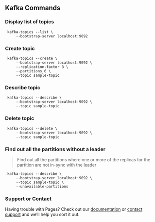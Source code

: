 
## Kafka Commands

### Display  list of topics 

```console
 kafka-topics --list \
     --bootstrap-server localhost:9092
 ```

### Create topic

```console
 kafka-topics --create \
     --bootstrap-server localhost:9092 \
     --replication-factor 3 \
     --partitions 6 \
     --topic sample-topic
 ```

### Describe topic

```console
 kafka-topics --describe \
     --bootstrap-server localhost:9092 \
     --topic sample-topic
 ```

### Delete topic

```console
 kafka-topics --delete \
     --bootstrap-server localhost:9092 \
     --topic sample-topic
 ```

### Find out all the partitions without a leader
>Find out all the partitions where one or more of the replicas for the partition are not in-sync with the leader
```console
 kafka-topics --describe \
     --bootstrap-server localhost:9092 \
     --topic sample-topic \
     --unavailable-partitions
 ```

### Support or Contact

Having trouble with Pages? Check out our [documentation](https://help.github.com/categories/github-pages-basics/) or [contact support](https://github.com/contact) and we’ll help you sort it out.

